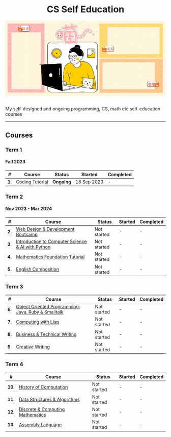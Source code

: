 <div align="center">
  <h1>CS Self Education</h1>
  <img src="banner.jpg" align="center"/>
  <br/><br/>
</div>

My self-designed and ongoing programming, CS, math etc self-education courses

---

## Courses

### Term 1
#### Fall 2023

| # | Course | Status | Started | Completed |
| ----------- | ----------- | ----------- | ----------- | ----------- |
| **1.** | [Coding Tutorial](https://github.com/abeerration/Coding-Tutorial) | **Ongoing** | 18 Sep 2023 | - |

### Term 2
#### Nov 2023 - Mar 2024

| # | Course | Status | Started | Completed |
| ----------- | ----------- | ----------- | ----------- | ----------- |
| **2.** | [Web Design & Development Bootcamp](https://github.com/abeerration/Web-Design-Development-Bootcamp) | Not started | - | - |
| **3.** | [Introduction to Computer Science & AI with Python]() | Not started | - | - |
| **4.** | [Mathematics Foundation Tutorial]() | Not started | - | - |
| **5.** | [English Composition]() | Not started | - | - |

### Term 3

| # | Course | Status | Started | Completed |
| ----------- | ----------- | ----------- | ----------- | ----------- |
| **6.** | [Object Oriented Programming: Java, Ruby & Smalltalk]() | Not started | - | - |
| **7.** | [Computing with Lisp]() | Not started | - | - |
| **8.** | [Business & Technical Writing]() | Not started | - | - |
| **9.** | [Creative Writing]() | Not started | - | - |

### Term 4

| # | Course | Status | Started | Completed |
| ----------- | ----------- | ----------- | ----------- | ----------- |
| **10.** | [History of Computation]() | Not started | - | - |
| **11.** | [Data Structures & Algorithms]() | Not started | - | - |
| **12.** | [Discrete & Computing Mathematics]() | Not started | - | - |
| **13.** | [Assembly Language]() | Not started | - | - |
